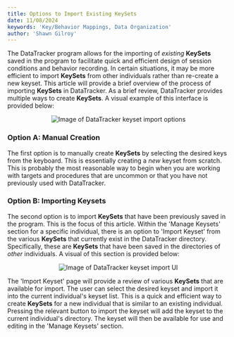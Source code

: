 ```yaml
---
title: Options to Import Existing KeySets
date: 11/08/2024
keywords: 'Key/Behavior Mappings, Data Organization'
author: 'Shawn Gilroy'
---
```


The DataTracker program allows for the importing of _existing_ **KeySets** saved in the program to facilitate quick and efficient design of session conditions and behavior recording. In certain situations, it may be more efficient to import **KeySets** from other individuals rather than re-create a new keyset. This article will provide a brief overview of the process of importing **KeySets** in DataTracker. As a brief review, DataTracker provides multiple ways to create **KeySets**. A visual example of this interface is provided below:

<div align="center" width="100%">
    <img src="/docs/preview_import_keysets.png" alt="Image of DataTracker keyset import options"/>
</div>

### Option A: Manual Creation

The first option is to manually create **KeySets** by selecting the desired keys from the keyboard. This is essentially creating a _new_ keyset from scratch. This is probably the most reasonable way to begin when you are working with targets and procedures that are uncommon or that you have not previously used with DataTracker.

### Option B: Importing Keysets

The second option is to import **KeySets** that have been previously saved in the program. This is the focus of this article. Within the 'Manage Keysets' section for a specific individual, there is an option to 'Import Keyset' from the various **KeySets** that currently exist in the DataTracker directory. Specifically, these are **KeySets** that have been saved in the directories of _other_ individuals. A visual of this section is provided below:

<div align="center" width="100%">
    <img src="/docs/preview_import_keyset_ui.png" alt="Image of DataTracker keyset import UI"/>
</div>

The 'Import Keyset' page will provide a review of various **KeySets** that are available for import. The user can select the desired keyset and import it into the current individual's keyset list. This is a quick and efficient way to create **KeySets** for a new individual that is similar to an existing individual. Pressing the relevant button to import the keyset will add the keyset to the current individual's directory. The keyset will then be available for use and editing in the 'Manage Keysets' section.
